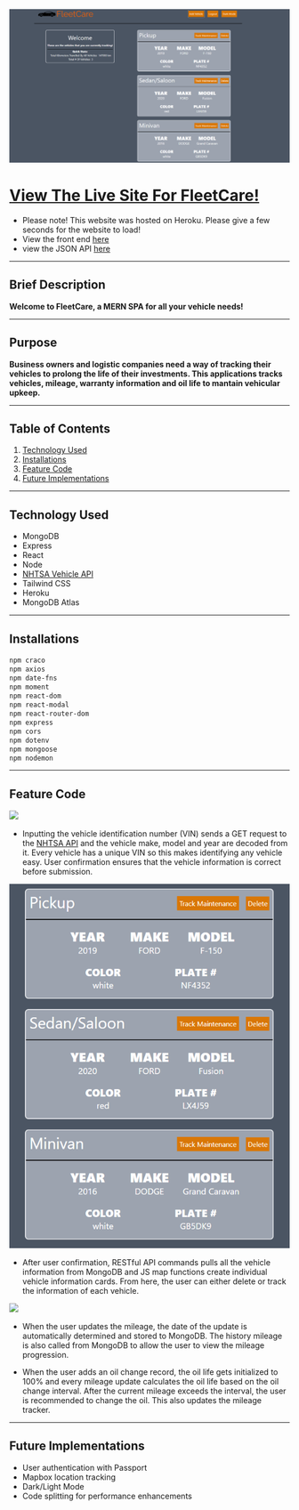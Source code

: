 <img src="./images/Capture.PNG">

# [View The Live Site For FleetCare!](https://fleetcare.herokuapp.com/)  

* Please note! This website was hosted on Heroku. Please give a few seconds for the website to load!<br>
* View the front end [here](https://github.com/echen12/FleetCare-FrontEnd)
* view the JSON API [here](https://fleetcare.herokuapp.com/api/vehicle-info)

***

## Brief Description
**Welcome to FleetCare, a MERN SPA for all your vehicle needs!**
***
## Purpose
**Business owners and logistic companies need a way of tracking their vehicles to prolong the life of their investments. This applications tracks vehicles, mileage, warranty information and oil life to mantain vehicular upkeep.**
***

## Table of Contents
1. [Technology Used](#technology-used)
2. [Installations](#installations)
3. [Feature Code](#feature-code)
4. [Future Implementations](#future-implementations)
***

## Technology Used
* MongoDB
* Express
* React
* Node
* [NHTSA Vehicle API](https://vpic.nhtsa.dot.gov/api/)
* Tailwind CSS
* Heroku
* MongoDB Atlas
***

## Installations
```
npm craco
npm axios
npm date-fns
npm moment
npm react-dom
npm react-modal 
npm react-router-dom
npm express
npm cors
npm dotenv
npm mongoose
npm nodemon
```
***
## Feature Code
![](./images/Animation.gif)
* Inputting the vehicle identification number (VIN) sends a GET request to the [NHTSA API](https://vpic.nhtsa.dot.gov/api/)  and the vehicle make, model and year are decoded from it. Every vehicle has a unique VIN so this makes identifying any vehicle easy. User confirmation ensures that the vehicle information is correct before submission.

<img src="./images/vehicle list.PNG">

* After user confirmation, RESTful API commands pulls all the vehicle information from MongoDB and JS map functions create individual vehicle information cards. From here, the user can either delete or track the information of each vehicle.

![](./images/vehicle-detail.gif)
* When the user updates the mileage, the date of the update is automatically determined and stored to MongoDB. The history mileage is also called from MongoDB to allow the user to view the mileage progression.

* When the user adds an oil change record, the oil life gets initialized to 100% and every mileage update calculates the oil life based on the oil change interval. After the current mileage exceeds the interval, the user is recommended to change the oil. This also updates the mileage tracker.

***

## Future Implementations

* User authentication with Passport
* Mapbox location tracking
* Dark/Light Mode
* Code splitting for performance enhancements


